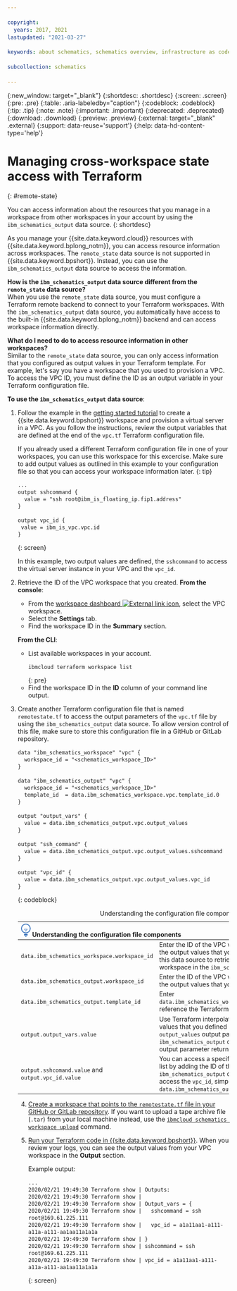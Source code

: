 ```yaml
---

copyright:
  years: 2017, 2021
lastupdated: "2021-03-27"

keywords: about schematics, schematics overview, infrastructure as code, iac, differences schematics and terraform, schematics vs terraform, how does schematics work, schematics benefits, why use schematics, terraform template, schematics workspace

subcollection: schematics

---
```


{:new_window: target="_blank"}
{:shortdesc: .shortdesc}
{:screen: .screen}
{:pre: .pre}
{:table: .aria-labeledby="caption"}
{:codeblock: .codeblock}
{:tip: .tip}
{:note: .note}
{:important: .important}
{:deprecated: .deprecated}
{:download: .download}
{:preview: .preview}
{:external: target="_blank" .external}
{:support: data-reuse='support'}
{:help: data-hd-content-type='help'}

# Managing cross-workspace state access with Terraform
{: #remote-state}

You can access information about the resources that you manage in a workspace from other workspaces in your account by using the `ibm_schematics_output` data source.
{: shortdesc}

As you manage your {{site.data.keyword.cloud}} resources with {{site.data.keyword.bplong_notm}}, you can access resource information across workspaces. The `remote_state` data source is not supported in {{site.data.keyword.bpshort}}. Instead, you can use the `ibm_schematics_output` data source to access the information. 

**How is the `ibm_schematics_output` data source different from the `remote_state` data source?** </br>
When you use the `remote_state` data source, you must configure a Terraform remote backend to connect to your Terraform workspaces. With the `ibm_schematics_output` data source, you automatically have access to the built-in {{site.data.keyword.bplong_notm}} backend and can access workspace information directly.

**What do I need to do to access resource information in other workspaces?** </br>
Similar to the `remote_state` data source, you can only access information that you configured as output values in your Terraform template. For example, let's say you have a workspace that you used to provision a VPC. To access the VPC ID, you must define the ID as an output variable in your Terraform configuration file.

**To use the `ibm_schematics_output` data source**:

1. Follow the example in the [getting started tutorial](/docs/schematics?topic=schematics-getting-started) to create a {{site.data.keyword.bpshort}} workspace and provision a virtual server in a VPC. As you follow the instructions, review the output variables that are defined at the end of the `vpc.tf` Terraform configuration file. 

   If you already used a different Terraform configuration file in one of your workspaces, you can use this workspace for this excercise. Make sure to add output values as outlined in this example to your configuration file so that you can access your workspace information later. 
   {: tip}
   
   ```
   ...
   output sshcommand {
     value = "ssh root@ibm_is_floating_ip.fip1.address"
   }
   
   output vpc_id {
    value = ibm_is_vpc.vpc.id
   }
   ```
   {: screen}
   
   In this example, two output values are defined, the `sshcommand` to access the virtual server instance in your VPC and the `vpc_id`.
   
2. Retrieve the ID of the VPC workspace that you created. 
   **From the console**: 
   - From the [workspace dashboard ![External link icon](../icons/launch-glyph.svg "External link icon")](https://cloud.ibm.com/schematics/workspaces), select the VPC workspace.
   - Select the **Settings** tab.
   - Find the workspace ID in the **Summary** section. 
   
   **From the CLI**:
   - List available workspaces in your account.
        ```
        ibmcloud terraform workspace list
        ```
        {: pre}
   - Find the workspace ID in the **ID** column of your command line output. 
   
3. Create another Terraform configuration file that is named `remotestate.tf` to access the output parameters of the `vpc.tf` file by using the `ibm_schematics_output` data source. To allow version control of this file, make sure to store this configuration file in a GitHub or GitLab repository. 
   ```
   data "ibm_schematics_workspace" "vpc" {
     workspace_id = "<schematics_workspace_ID>"
   }
   
   data "ibm_schematics_output" "vpc" {
     workspace_id = "<schematics_workspace_ID>"
     template_id  = data.ibm_schematics_workspace.vpc.template_id.0
   }

   output "output_vars" {
     value = data.ibm_schematics_output.vpc.output_values
   }

   output "ssh_command" {
     value = data.ibm_schematics_output.vpc.output_values.sshcommand
   }

   output "vpc_id" {
     value = data.ibm_schematics_output.vpc.output_values.vpc_id
   }
   ```
   {: codeblock}
   
   <table>
   <caption>Understanding the configuration file components</caption>
   <thead>
   <th colspan=2><img src="images/idea.png" alt="Idea icon"/> Understanding the configuration file components</th>
   </thead>
   <tbody>
     <tr>
       <td><code>data.ibm_schematics_workspace.workspace_id</code></td>
       <td>Enter the ID of the VPC workspace where you defined the output values that you want to access. You need this data source to retrieve the template ID of the workspace in the <code>ibm_schematics_output</code> data source. </td>
     </tr>
     <tr>
       <td><code>data.ibm_schematics_output.workspace_id</code></td>
       <td>Enter the ID of the VPC workspace where you defined the output values that you want to access.</td>
     </tr>
     <tr>
       <td><code>data.ibm_schematics_output.template_id</code></td>
       <td>Enter <code>data.ibm_schematics_workspace.vpc.template_id.0</code> to reference the Terraform template of your workspace.</td>
     </tr>
     <tr>
       <td><code>output.output_vars.value</code></td>
         <td>Use Terraform interpolation syntax to access all output values that you defined in the <code>vpc.tf</code> file by using the <code>output_values</code> output parameter of the <code>ibm_schematics_output</code> data source. The <code>output_values</code> output parameter returns all output values as a list.  </td>
     </tr>
     <tr>
       <td><code>output.sshcomand.value</code> and <code>output.vpc_id.value</code></td>
       <td>You can access a specific value in the <code>output_values</code> list by adding the ID of the output value to your <code>ibm_schematics_output</code> data source. For example, to access the <code>vpc_id</code>, simply use <code>data.ibm_schematics_output.vpc.output_values.vpc_id</code>. </td>
     </tr>
  </tbody>
  </table>
  
4. [Create a workspace that points to the `remotestate.tf` file in your GitHub or GitLab repository](/docs/schematics?topic=schematics-workspace-setup#create-workspace). If you want to upload a tape archive file (`.tar`) from your local machine instead, use the [`ibmcloud schematics workspace upload`](/docs/schematics?topic=schematics-schematics-cli-reference#schematics-workspace-upload) command.

5. [Run your Terraform code in {{site.data.keyword.bpshort}}](/docs/schematics?topic=schematics-manage-lifecycle#deploy-resources). When you review your logs, you can see the output values from your VPC workspace in the **Output** section. 

   Example output:
   ```
   ...
   2020/02/21 19:49:30 Terraform show | Outputs:
   2020/02/21 19:49:30 Terraform show | 
   2020/02/21 19:49:30 Terraform show | Output_vars = {
   2020/02/21 19:49:30 Terraform show |   sshcommand = ssh root@169.61.225.111
   2020/02/21 19:49:30 Terraform show |   vpc_id = a1a11aa1-a111-a11a-a111-aa1aa11a1a1a
   2020/02/21 19:49:30 Terraform show | }
   2020/02/21 19:49:30 Terraform show | sshcommand = ssh root@169.61.225.111
   2020/02/21 19:49:30 Terraform show | vpc_id = a1a11aa1-a111-a11a-a111-aa1aa11a1a1a
   ```
   {: screen}
